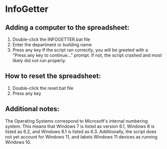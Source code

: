 # InfoGetter

## Adding a computer to the spreadsheet:
1. Double-click the INFOGETTER.bat file
2. Enter the department or building name
3. Press any key
	If the script ran correctly, you will be greeted with a "Press any key to continue..." prompt. If not, the script crashed and most likely did not run properly.

## How to reset the spreadsheet:
1. Double-click the reset.bat file
2. Press any key

## Additional notes:
The Operating Systems correspond to Microsoft's internal numbering system. This means that Windows 7 is listed as version 6.1, Windows 8 is listed as 6.2, and Windows 8.1 is listed as 6.3. Additionally, the script does not yet account for Windows 11, and labels Windows 11 devices as running Windows 10.

